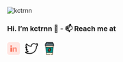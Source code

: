 
![kctrnn](https://res.cloudinary.com/hanhiu/image/upload/v1605552308/kctrnn/nathan-fertig-scbYOgVyb8Q-unsplash_p8qixe.jpg)
### Hi. I’m kctrnn 👋 - 📫 Reach me at

<a href="#"><img height="30" src="https://raw.githubusercontent.com/kctrnn/kctrnn/main/linkedin.svg"></a>&nbsp;&nbsp; 
<a href="#"><img height="30" src="https://raw.githubusercontent.com/kctrnn/kctrnn/main/twitter.svg"></a>&nbsp;&nbsp; 
<a href="#"><img height="30" src="https://raw.githubusercontent.com/kctrnn/kctrnn/main/coffee-cup.svg"></a>&nbsp;&nbsp;

<!--
Here are some ideas to get you started:
- 🔭 I’m currently working on ...
- 🌱 I’m currently learning ...
- 👯 I’m looking to collaborate on ...
- 🤔 I’m looking for help with ...
- 💬 Ask me about ...
- 📫 How to reach me: ...
- 😄 Pronouns: ...
- ⚡ Fun fact: ...
-->
